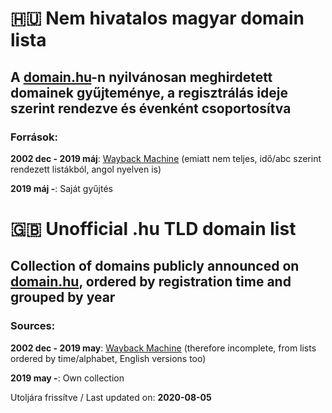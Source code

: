 # 🇭🇺 Nem hivatalos magyar domain lista
## A [domain.hu](http://www.domain.hu/domain/meghirdetes.html)-n nyilvánosan meghirdetett domainek gyűjteménye, a regisztrálás ideje szerint rendezve és évenként csoportosítva

### Források:
**2002 dec - 2019 máj**: [Wayback Machine](https://web.archive.org/web/*/http://www.domain.hu/domain/meghirdetes.html) (emiatt nem teljes, idő/abc szerint rendezett listákból, angol nyelven is)

**2019 máj -**: Saját gyűjtés


# 🇬🇧 Unofficial .hu TLD domain list
## Collection of domains publicly announced on [domain.hu](http://www.domain.hu/domain/meghirdetes.html), ordered by registration time and grouped by year

### Sources:
**2002 dec - 2019 may**: [Wayback Machine](https://web.archive.org/web/*/http://www.domain.hu/domain/meghirdetes.html) (therefore incomplete, from lists ordered by time/alphabet, English versions too)

**2019 may -**: Own collection


Utoljára frissítve / Last updated on: **2020-08-05**
